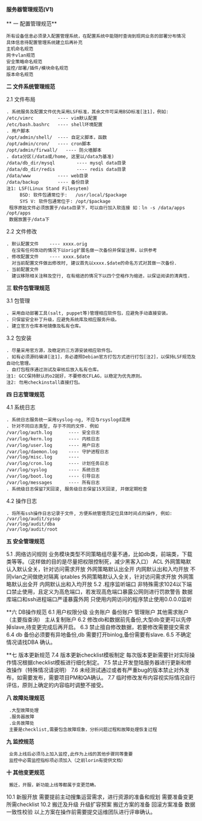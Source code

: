 #### 服务器管理规范(V1)

** 一 配置管理规范**

 	所有设备信息必须录入配置管理系统，在配置系统中能随时查询到现网业务的部署分布情况
	具体信息待配置管理系统建立后再补充
	主机命名规范
	网卡vlan规范
	安全策略命名规范
	监控/部署/插件/模块命名规范
	版本命名规范
	
**二  文件系统管理规范**

2.1 文件布局

    . 系统服务及配置文件优先采用LSF标准，其余文件可采用BSD标准[注1]，例如:
    /etc/vimrc         ---- vim默认配置
    /etc/bash.bashrc   ---- shell环境配置
    . 用户脚本
    /opt/admin/shell/  ---- 自定义脚本，函数
    /opt/admin/cron/   ---- cron脚本
    /opt/admin/firwall/   ---- 防火墙脚本
    . data分区(/data或/home, 这里以/data为基准)
    /data/db_dir/mysql        ---- mysql data目录
    /data/db_dir/redis        ---- redis data目录
    /data/www          ---- web目录
    /data/backup       ---- 备份目录
    注1: LSF(Linux Stand Filesytem)
         BSD: 软件包通常位于:   /usr/local/$package
         SYS V: 软件包通常位于: /opt/$package
	 程序原始文件必须放置于/data目录下，可以自行加入软连接 如：ln -s /data/apps /opt/apps
	 数据放置于/data下
   

2.2 文件修改

    . 默认配置文件    ---- xxxx.orig
      在没有任何改动的情况下以orig扩展名做一次备份并保留注释，以供参考
    . 修改配置文件    ---- xxxx.$date
      对当前配置文件做出修改时, 建议首先以xxxx.$date的命名方式对其做一次备份.
    . 当前配置文件
      建议移除相关注释及空行, 在有缩进的情况下以四个空格作为缩进，以保证阅读的清爽性.
    

**三  软件包管理规范**

3.1 包管理

    . 采用自动部署工具(salt, puppet等)管理相应软件包，应避免手动直接安装。
    . 只保留安全补丁升级，应避免系统库及相应服务升级。
    . 建立官方仓库本地镜像及私有仓库。

3.2 包安装

    . 尽量采用官方源，及稳定的三方源安装相应软件包。
    . 如有必须源码编译[注1]，务必遵照Debian官方打包方式进行打包[注2]，以保持LSF规范及自动化管理。
    . 自打包程序通过测试及审核后放入私有仓库。
    注1: GCC保持默认的o2就好，不要修改CFLAG，以稳定为优先原则。
    注2: 勿用checkinstall直接打包。


**四  日志管理规范**

4.1 系统日志

    . 系统日志服务统一采用syslog-ng, 不应与rsyslogd混用
    . 针对不同日志类型, 存于不同的文件. 例如
    /var/log/auth.log      ---- 安全日志
    /var/log/kern.log      ---- 内核日志
    /var/log/user.log      ---- 用户日志
    /var/log/daemon.log    ---- 守护进程日志
    /var/log/misc.log      ---- 
    /var/log/cron.log      ---- 计划任务日志
    /var/log/syslog        ---- 系统日志
    /var/log/boot.log      ---- 引导日志
    /var/log/messages      ---- 所有日志
    . 系统级日志保留7天回滚, 服务级日志保留15天回滚, 并做定期检查

4.2 操作日志

    . 将所有ssh操作日志记录于文件, 方便系统管理员定位具体时间点的操作, 例如:
    /var/log/audit/sysop   
    /var/log/audit/dba
    /var/log/audit/root
    
**五 安全管理规范**

5.1  .网络访问规则
     业务模块类型不同策略组尽量不通，比如db类，前端类，下载类等等。（这样做的目的是尽量把权限控制死，减少黑客入口）
     ACL
     	 外网策略默认入默认全关，针对访问需求开放
    	 外网策略默认出全开
     	 内网默认出和入均开放
    	 不同vlan之间做绝对隔离
     iptables
    	 外网策略默认入全关，针对访问需求开放
    	 外网策略默认出全开
    	 内网默认出和入均开放
5.2 .程序监听端口
     非特殊需求1024以下端口禁止使用，且定义为高危端口，若发现高危端口暴露公网则进行罚款警告
     数据库端口和ssh进程端口严谨暴露外网
     只使用内网访问的程序禁止使用0.0.0.0监听

**六 DB操作规范
6.1  用户权限分级
	业务账户
	备份账户
	管理账户
	其他需求账户（主要指查询）
	主从复制账户
6.2  修改db和数据前先备份,大型db变更可以先停掉slave,待变更完成后再开启。
6.3  禁止擅自修改数据，若要修改需要提交需求
6.4  db 备份必须要有异地备份,db 需要打开binlog,备份需要有slave.
6.5  不确定情况请找DBA 确认。


**七 版本更新规范
7.4   版本更新checklist模板制定
      每次版本更新需要针对实际操作情况根据checklist模板进行细化制定。
7.5   禁止开发登陆服务器进行更新和修改操作（特殊情况请说明）
7.6   未经测试通过或者有严重bug的版本禁止对外发布，如需要发布，需要项目PM和QA确认。
7.7   临时修改发布内容视实际情况自行评估，原则上确定的内容临时调整不接受。

**八 故障处理规范**

     .大型故障处理
     .服务器故障
     .业务故障处
     主要是checklist,需要包含故障现象，分析问题过程和故障处理恢复过程

**九  监控规范**

     业务上线后必须马上加入监控,此作为上线的其他步骤同等重要
     监控中必需监控指标项必须加入（之前lorin有提供文档）
     
**十 其他变更规范**

     搬迁，开服，新功能上线等都属于变更范畴。
10.1     新服开放
        需要提前主动搜集运营需求，进行资源的准备和规划
	需要准备变更所需checklist
10.2	搬迁及升级
	升级扩容预案
	搬迁方案的准备
	回滚方案准备
	数据一致性校验
	以上方案在操作前需要提交运维团队进行评审确认。

